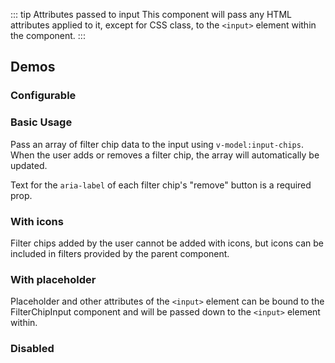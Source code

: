 <script setup>
import { ref } from 'vue';
import { CdxFilterChipInput } from '@wikimedia/codex';
import FilterChipInputConfigurable from '@/../component-demos/filter-chip-input/examples/FilterChipInputConfigurable.vue';
import FilterChipInputBasic from '@/../component-demos/filter-chip-input/examples/FilterChipInputBasic.vue';
import FilterChipInputWithIcons from '@/../component-demos/filter-chip-input/examples/FilterChipInputWithIcons.vue';
import FilterChipInputWithPlaceholder from '@/../component-demos/filter-chip-input/examples/FilterChipInputWithPlaceholder.vue';
import FilterChipInputDisabled from '@/../component-demos/filter-chip-input/examples/FilterChipInputDisabled.vue';

const controlsConfig = [
	{
		name: 'removeButtonLabel',
		type: 'text',
		default: 'Remove'
	},
	{
		name: 'separateInput',
		type: 'boolean'
	},
	{
		name: 'status',
		type: 'radio',
		options: [ 'default', 'error' ],
	},
	{
		name: 'disabled',
		type: 'boolean'
	}
];
</script>

::: tip Attributes passed to input
This component will pass any HTML attributes applied to it, except for CSS class, to the `<input>`
element within the component.
:::

## Demos

### Configurable

<cdx-demo-wrapper :controls-config="controlsConfig">
<template v-slot:demo="{ propValues }">
	<filter-chip-input-configurable v-bind="propValues" />
</template>
</cdx-demo-wrapper>

### Basic Usage

Pass an array of filter chip data to the input using `v-model:input-chips`. When the user adds or
removes a filter chip, the array will automatically be updated.

Text for the `aria-label` of each filter chip's "remove" button is a required prop.

<cdx-demo-wrapper :force-reset="true">
<template v-slot:demo>
	<filter-chip-input-basic />
</template>

<template v-slot:code>

:::code-group

<<< @/../component-demos/filter-chip-input/examples/FilterChipInputBasic.vue [NPM]

<<< @/../component-demos/filter-chip-input/examples-mw/FilterChipInputBasic.vue [MediaWiki]

:::

</template>
</cdx-demo-wrapper>

### With icons

Filter chips added by the user cannot be added with icons, but icons can be included in filters
provided by the parent component.

<cdx-demo-wrapper :force-reset="true">
<template v-slot:demo>
	<filter-chip-input-with-icons />
</template>
<template v-slot:code>

:::code-group

<<< @/../component-demos/filter-chip-input/examples/FilterChipInputWithIcons.vue [NPM]

<<< @/../component-demos/filter-chip-input/examples-mw/FilterChipInputWithIcons.vue [MediaWiki]

:::

</template>
</cdx-demo-wrapper>

### With placeholder

Placeholder and other attributes of the `<input>` element can be bound to the FilterChipInput
component and will be passed down to the `<input>` element within.

<cdx-demo-wrapper :force-reset="true">
<template v-slot:demo>
	<filter-chip-input-with-placeholder />
</template>
<template v-slot:code>

:::code-group

<<< @/../component-demos/filter-chip-input/examples/FilterChipInputWithPlaceholder.vue [NPM]

<<< @/../component-demos/filter-chip-input/examples-mw/FilterChipInputWithPlaceholder.vue [MediaWiki]

:::

</template>
</cdx-demo-wrapper>

### Disabled

<cdx-demo-wrapper :force-reset="true">
<template v-slot:demo>
	<filter-chip-input-disabled />
</template>
<template v-slot:code>

:::code-group

<<< @/../component-demos/filter-chip-input/examples/FilterChipInputDisabled.vue [NPM]

<<< @/../component-demos/filter-chip-input/examples-mw/FilterChipInputDisabled.vue [MediaWiki]

:::

</template>
</cdx-demo-wrapper>
